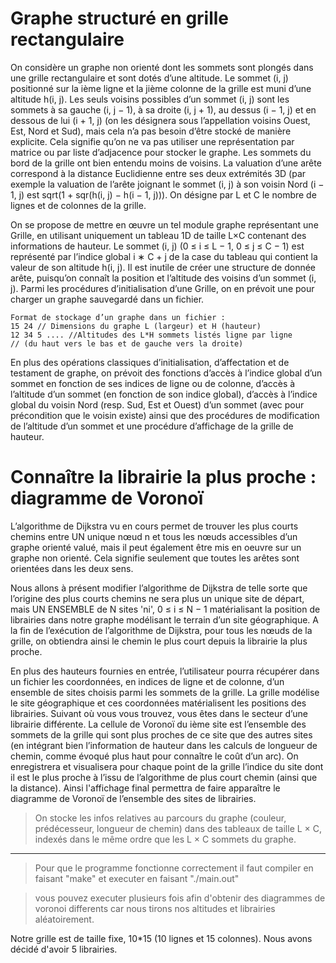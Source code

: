 Graphe structuré en grille rectangulaire
===================================================================================================

On considère un graphe non orienté dont les sommets sont plongés dans une grille rectangulaire
et sont dotés d’une altitude. 
Le sommet (i, j) positionné sur la ième ligne et la jième colonne de la grille est muni d’une altitude 
h(i, j). 
Les seuls voisins possibles d’un sommet (i, j) sont les sommets à sa gauche (i, j − 1), à sa droite (i, j + 1), 
au dessus (i − 1, j) et en dessous de lui (i + 1, j) (on les désignera sous l’appellation voisins Ouest, Est, 
Nord et Sud), mais cela n’a pas besoin d’être stocké de manière explicite. Cela signifie qu’on ne va pas 
utiliser une représentation par matrice ou par liste d’adjacence pour stocker le graphe. Les sommets du bord de 
la grille ont bien entendu moins de voisins. 
La valuation d’une arête correspond à la distance Euclidienne entre ses deux extrémités 3D (par exemple la valuation 
de l’arête joignant le sommet (i, j) à son voisin Nord (i − 1, j) est sqrt(1 + sqr(h(i, j) − h(i − 1, j))). 
On désigne par L et C le nombre de lignes et de colonnes de la grille.

On se propose de mettre en œuvre un tel module graphe représentant une Grille, en utilisant
uniquement un tableau 1D de taille L×C contenant des informations de hauteur. Le sommet (i, j)
(0 ≤ i ≤ L − 1, 0 ≤ j ≤ C − 1) est représenté par l’indice global i ∗ C + j de la case du tableau
qui contient la valeur de son altitude h(i, j). 
Il est inutile de créer une structure de donnée arête, puisqu’on connaît la position et l’altitude des voisins d’un 
sommet (i, j).
Parmi les procédures d’initialisation d’une Grille, on en prévoit une pour charger un graphe sauvegardé dans un fichier.

```
Format de stockage d’un graphe dans un fichier :
15 24 // Dimensions du graphe L (largeur) et H (hauteur)
12 34 5 .... //Altitudes des L*H sommets listés ligne par ligne
// (du haut vers le bas et de gauche vers la droite)
```

En plus des opérations classiques d’initialisation, d’affectation et de testament de graphe,
on prévoit des fonctions d’accès à l’indice global d’un sommet en fonction de ses indices de ligne ou
de colonne, d’accès à l’altitude d’un sommet (en fonction de son indice global), d’accès à l’indice
global du voisin Nord (resp. Sud, Est et Ouest) d’un sommet (avec pour précondition que le
voisin existe) ainsi que des procédures de modification de l’altitude d’un sommet et une procédure
d’affichage de la grille de hauteur.


Connaître la librairie la plus proche : diagramme de Voronoï
===================================================================================================

L’algorithme de Dijkstra vu en cours permet de trouver les plus courts chemins entre UN
unique nœud n et tous les nœuds accessibles d’un graphe orienté valué, mais il peut également
être mis en oeuvre sur un graphe non orienté. Cela signifie seulement que toutes les arêtes sont
orientées dans les deux sens.

Nous allons à présent modifier l’algorithme de Dijkstra de telle sorte que l’origine des plus courts
chemins ne sera plus un unique site de départ, mais UN ENSEMBLE de N sites 'ni', 0 ≤ i ≤ N − 1
matérialisant la position de librairies dans notre graphe modélisant le terrain d’un site géographique. 
A la fin de l’exécution de l’algorithme de Dijkstra, pour tous les nœuds de la grille, on obtiendra 
ainsi le chemin le plus court depuis la librairie la plus proche.

En plus des hauteurs fournies en entrée, l’utilisateur pourra récupérer dans un fichier les coordonnées, 
en indices de ligne et de colonne, d’un ensemble de sites choisis parmi les sommets
de la grille. La grille modélise le site géographique et ces coordonnées matérialisent les positions
des librairies. Suivant où vous vous trouvez, vous êtes dans le secteur d’une librairie différente. La
cellule de Voronoï du ième site est l’ensemble des sommets de la grille qui sont plus proches de ce
site que des autres sites (en intégrant bien l’information de hauteur dans les calculs de longueur
de chemin, comme évoqué plus haut pour connaître le coût d’un arc). On enregistrera et 
visualisera pour chaque point de la grille l’indice du site dont il est le plus proche à l’issu de
l’algorithme de plus court chemin (ainsi que la distance). Ainsi l'affichage final permettra de
faire apparaître le diagramme de Voronoï de l’ensemble des sites de librairies.

>On stocke les infos relatives au parcours du graphe (couleur, prédécesseur, longueur de chemin) dans des 
>tableaux de taille L × C, indexés dans le même ordre que les L × C sommets du graphe.

***

>Pour que le programme fonctionne correctement il faut compiler 
>en faisant "make" et executer en faisant "./main.out"

>vous pouvez executer plusieurs fois afin d'obtenir des diagrammes
>de voronoi differents car nous tirons nos altitudes et librairies 
>aléatoirement.

Notre grille est de taille fixe, 10*15 (10 lignes et 15 colonnes).
Nous avons décidé d'avoir 5 librairies.
